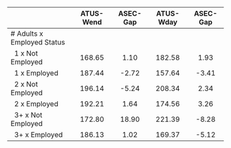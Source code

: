 
|                      |    ATUS-Wend |     ASEC-Gap |    ATUS-Wday |     ASEC-Gap |
| -------------------- | :----------: | :----------: | :----------: | :----------: |
| # Adults x Employed Status |              |              |              |              |
| &nbsp;&nbsp;1 x Not Employed |       168.65 |         1.10 |       182.58 |         1.93 |
| &nbsp;&nbsp;1 x Employed |       187.44 |        -2.72 |       157.64 |        -3.41 |
| &nbsp;&nbsp;2 x Not Employed |       196.14 |        -5.24 |       208.34 |         2.34 |
| &nbsp;&nbsp;2 x Employed |       192.21 |         1.64 |       174.56 |         3.26 |
| &nbsp;&nbsp;3+ x Not Employed |       172.80 |        18.90 |       221.39 |        -8.28 |
| &nbsp;&nbsp;3+ x Employed |       186.13 |         1.02 |       169.37 |        -5.12 |

